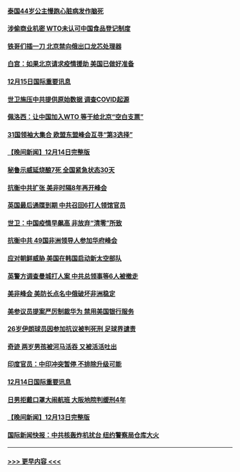 #### [泰国44岁公主慢跑心脏病发作脑死](../pages/prog202/a103598900.md?t=12160350) 
#### [涉偷商业机密 WTO未认可中国食品登记制度](../pages/prog202/a103598828.md?t=12160350) 
#### [铁哥们插一刀 北京禁向俄出口龙芯处理器](../pages/prog202/a103598709.md?t=12160350) 
#### [白宫：如果北京请求疫情援助 美国已做好准备](../pages/prog202/a103598705.md?t=12160350) 
#### [12月15日国际重要讯息](../pages/prog202/a103598729.md?t=12160350) 
#### [世卫施压中共提供原始数据 调查COVID起源](../pages/prog202/a103598714.md?t=12160350) 
#### [佩洛西：让中国加入WTO 等于给北京“空白支票”](../pages/prog202/a103598688.md?t=12160350) 
#### [31国领袖大集合 欧盟东盟峰会互寻“第3选择”](../pages/prog202/a103598593.md?t=12160350) 
#### [【晚间新闻】12月14日完整版](../pages/prog202/a103598465.md?t=12160350) 
#### [秘鲁示威延烧酿7死 全国紧急状态30天](../pages/prog202/a103598548.md?t=12160350) 
#### [抗衡中共扩张 美非时隔8年再开峰会](../pages/prog202/a103598333.md?t=12160350) 
#### [英国最后通牒到期 中共召回6打人领馆官员](../pages/prog202/a103598341.md?t=12160350) 
#### [世卫：中国疫情早飙高 非放弃“清零”所致](../pages/prog202/a103598107.md?t=12160350) 
#### [抗衡中共 49国非洲领导人参加华府峰会](../pages/prog202/a103598114.md?t=12160350) 
#### [应对朝鲜威胁 美国在韩国启动新太空部队](../pages/prog202/a103598119.md?t=12160350) 
#### [英警方调查曼城打人案 中共总领事等6人被撤走](../pages/prog202/a103598004.md?t=12160350) 
#### [美非峰会 美防长点名中俄破坏非洲稳定](../pages/prog202/a103597941.md?t=12160350) 
#### [美参议员提案严厉制裁华为 禁用美国银行服务](../pages/prog202/a103597938.md?t=12160350) 
#### [26岁伊朗球员因参加抗议被判死刑 足球界谴责](../pages/prog202/a103597849.md?t=12160350) 
#### [奇迹 两岁男孩被河马活吞 又被活活吐出](../pages/prog202/a103597843.md?t=12160350) 
#### [印度官员：中印冲突暂停 不排除升级可能](../pages/prog202/a103597835.md?t=12160350) 
#### [12月14日国际重要讯息](../pages/prog202/a103597856.md?t=12160350) 
#### [日男拒戴口罩大闹航班 大阪地院判缓刑4年](../pages/prog202/a103597755.md?t=12160350) 
#### [【晚间新闻】12月13日完整版](../pages/prog202/a103597629.md?t=12160350) 
#### [国际新闻快报：中共核轰炸机扰台 纽约警察局仓库大火](../pages/prog202/a103597669.md?t=12160350) 

----
#### [ >>> 更早内容 <<< ](../indexes/prog202-earlier.md)
